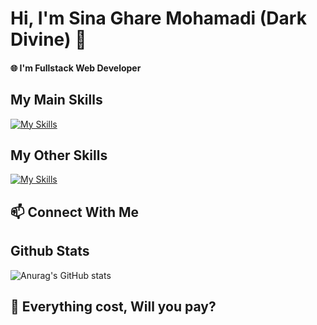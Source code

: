 # Hi, I'm Sina Ghare Mohamadi (Dark Divine) 👋

#### 🌐 I'm Fullstack Web Developer

## My Main Skills

[![My Skills](https://skillicons.dev/icons?i=js,ts,react,nextjs,nestjs,lua&perline=12)](https://hamtana.com)

## My Other Skills

[![My Skills](https://skillicons.dev/icons?i=tailwind,bootstrap,materialui,postgres,wordpress,docker,git,github,postman,prisma,threejs,figma,cs,dotnet,php,ps&perline=12)](https://hamtana.com)

## 📫 Connect With Me

## Github Stats

![Anurag's GitHub stats](https://github-readme-stats.vercel.app/api?username=Dark-Divine&show_icons=true&theme=github_dark)

## 💸 Everything cost,  Will you pay?
